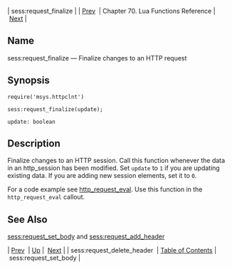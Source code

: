 | sess:request_finalize |
| [Prev](lua.ref.sess_request_delete_header)  | Chapter 70. Lua Functions Reference |  [Next](lua.ref.sess_request_set_body) |

<a name="lua.ref.sess_request_finalize"></a>
## Name

sess:request_finalize — Finalize changes to an HTTP request

<a name="idp15290416"></a>
## Synopsis

`require('msys.httpclnt')`

`sess:request_finalize(update);`

`update: boolean`<a name="idp15294128"></a>
## Description

Finalize changes to an HTTP session. Call this function whenever the data in an http_session has been modified. Set `update` to `1` if you are updating existing data. If you are adding new session elements, set it to `0`.

For a code example see [http_request_eval](https://support.messagesystems.com/docs/web-push/push.http_request_eval). Use this function in the `http_request_eval` callout.

<a name="idp15299904"></a>
## See Also

[sess:request_set_body](lua.ref.sess_request_set_body "sess:request_set_body") and [sess:request_add_header](lua.ref.sess_request_add_header "sess:request_add_header")

| [Prev](lua.ref.sess_request_delete_header)  | [Up](lua.function.details) |  [Next](lua.ref.sess_request_set_body) |
| sess:request_delete_header  | [Table of Contents](index) |  sess:request_set_body |

